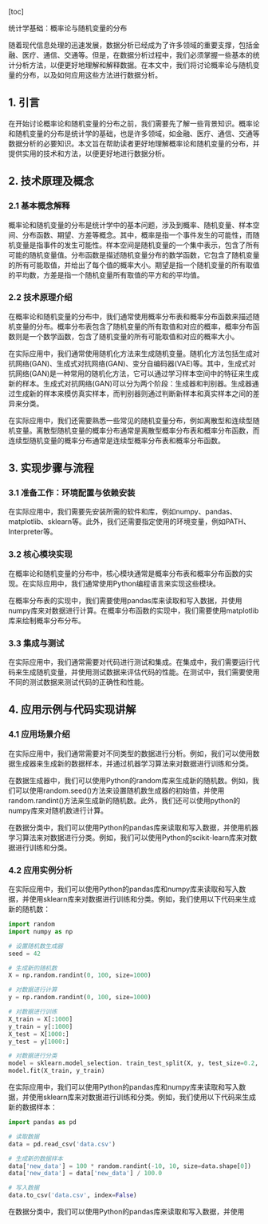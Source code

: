 
[toc]                    
                
                
统计学基础：概率论与随机变量的分布

随着现代信息处理的迅速发展，数据分析已经成为了许多领域的重要支撑，包括金融、医疗、通信、交通等。但是，在数据分析过程中，我们必须掌握一些基本的统计分析方法，以便更好地理解和解释数据。在本文中，我们将讨论概率论与随机变量的分布，以及如何应用这些方法进行数据分析。

## 1. 引言

在开始讨论概率论和随机变量的分布之前，我们需要先了解一些背景知识。概率论和随机变量的分布是统计学的基础，也是许多领域，如金融、医疗、通信、交通等数据分析的必要知识。本文旨在帮助读者更好地理解概率论和随机变量的分布，并提供实用的技术和方法，以便更好地进行数据分析。

## 2. 技术原理及概念

### 2.1 基本概念解释

概率论和随机变量的分布是统计学中的基本问题，涉及到概率、随机变量、样本空间、分布函数、期望、方差等概念。其中，概率是指一个事件发生的可能性，而随机变量是指事件的发生可能性。样本空间是随机变量的一个集中表示，包含了所有可能的随机变量值。分布函数是描述随机变量分布的数学函数，它包含了随机变量的所有可能取值，并给出了每个值的概率大小。期望是指一个随机变量的所有取值的平均数，方差是指一个随机变量所有取值的平方和的平均值。

### 2.2 技术原理介绍

在概率论和随机变量的分布中，我们通常使用概率分布表和概率分布函数来描述随机变量的分布。概率分布表包含了随机变量的所有取值和对应的概率，概率分布函数则是一个数学函数，包含了随机变量的所有可能取值和对应的概率大小。

在实际应用中，我们通常使用随机化方法来生成随机变量。随机化方法包括生成对抗网络(GAN)、生成式对抗网络(GAN)、变分自编码器(VAE)等。其中，生成式对抗网络(GAN)是一种常用的随机化方法，它可以通过学习样本空间中的特征来生成新的样本。生成式对抗网络(GAN)可以分为两个阶段：生成器和判别器。生成器通过生成新的样本来模仿真实样本，而判别器则通过判断新样本和真实样本之间的差异来分类。

在实际应用中，我们还需要熟悉一些常见的随机变量分布，例如离散型和连续型随机变量。离散型随机变量的概率分布通常是离散型概率分布表和概率分布函数，而连续型随机变量的概率分布通常是连续型概率分布表和概率分布函数。

## 3. 实现步骤与流程

### 3.1 准备工作：环境配置与依赖安装

在实际应用中，我们需要先安装所需的软件和库，例如numpy、pandas、matplotlib、sklearn等。此外，我们还需要指定使用的环境变量，例如PATH、Interpreter等。

### 3.2 核心模块实现

在概率论和随机变量的分布中，核心模块通常是概率分布表和概率分布函数的实现。在实际应用中，我们通常使用Python编程语言来实现这些模块。

在概率分布表的实现中，我们需要使用pandas库来读取和写入数据，并使用numpy库来对数据进行计算。在概率分布函数的实现中，我们需要使用matplotlib库来绘制概率分布分布。

### 3.3 集成与测试

在实际应用中，我们通常需要对代码进行测试和集成。在集成中，我们需要运行代码来生成随机变量，并使用测试数据来评估代码的性能。在测试中，我们需要使用不同的测试数据来测试代码的正确性和性能。

## 4. 应用示例与代码实现讲解

### 4.1 应用场景介绍

在实际应用中，我们通常需要对不同类型的数据进行分析。例如，我们可以使用数据生成器来生成新的数据样本，并通过机器学习算法来对数据进行训练和分类。

在数据生成器中，我们可以使用Python的random库来生成新的随机数。例如，我们可以使用random.seed()方法来设置随机数生成器的初始值，并使用random.randint()方法来生成新的随机数。此外，我们还可以使用python的numpy库来对随机数进行计算。

在数据分类中，我们可以使用Python的pandas库来读取和写入数据，并使用机器学习算法来对数据进行分类。例如，我们可以使用Python的scikit-learn库来对数据进行训练和分类。

### 4.2 应用实例分析

在实际应用中，我们可以使用Python的pandas库和numpy库来读取和写入数据，并使用sklearn库来对数据进行训练和分类。例如，我们使用以下代码来生成新的随机数：

```python
import random
import numpy as np

# 设置随机数生成器
seed = 42

# 生成新的随机数
X = np.random.randint(0, 100, size=1000)

# 对数据进行计算
y = np.random.randint(0, 100, size=1000)

# 对数据进行训练
X_train = X[:1000]
y_train = y[:1000]
X_test = X[1000:]
y_test = y[1000:]

# 对数据进行分类
model = sklearn.model_selection. train_test_split(X, y, test_size=0.2, random_state=seed)
model.fit(X_train, y_train)
```

在实际应用中，我们可以使用Python的pandas库和numpy库来读取和写入数据，并使用sklearn库来对数据进行训练和分类。例如，我们使用以下代码来生成新的数据样本：

```python
import pandas as pd

# 读取数据
data = pd.read_csv('data.csv')

# 生成新的数据样本
data['new_data'] = 100 * random.randint(-10, 10, size=data.shape[0])
data['new_data'] = data['new_data'] / 100.0

# 写入数据
data.to_csv('data.csv', index=False)
```

在数据分类中，我们可以使用Python的pandas库来读取和写入数据，并使用

